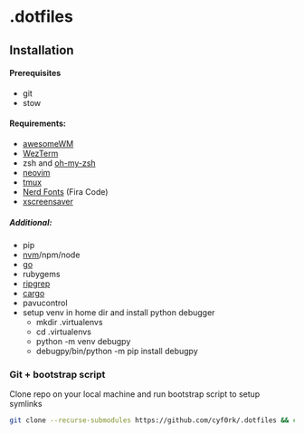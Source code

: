 # .dotfiles

## Installation

#### Prerequisites

- git
- stow

#### Requirements:

- [awesomeWM][awesomewm]
- [WezTerm][wezterm]
- zsh and [oh-my-zsh][oh-my-zsh]
- [neovim][neovim]
- [tmux][tmux]
- [Nerd Fonts][nerd-fonts] (Fira Code)
- [xscreensaver][xscreensaver]

##### Additional:

- pip
- [nvm][nvm]/npm/node
- [go][go]
- rubygems
- [ripgrep][ripgrep]
- [cargo][cargo]
- pavucontrol
- setup venv in home dir and install python debugger
    - mkdir .virtualenvs
    - cd .virtualenvs
    - python -m venv debugpy
    - debugpy/bin/python -m pip install debugpy

### Git + bootstrap script

Clone repo on your local machine and run bootstrap script to setup symlinks

```bash
git clone --recurse-submodules https://github.com/cyf0rk/.dotfiles && cd .dotfiles && sh bootstrap
```
[awesomewm]: https://github.com/awesomeWM/awesome
[wezterm]: https://github.com/wez/wezterm
[oh-my-zsh]: https://github.com/ohmyzsh/ohmyzsh/
[neovim]: https://github.com/neovim/neovim
[tmux]: https://github.com/tmux/tmux/wiki
[nerd-fonts]: https://github.com/ryanoasis/nerd-fonts
[nvm]: https://github.com/nvm-sh/nvm
[ripgrep]: https://github.com/BurntSushi/ripgrep
[xscreensaver]: https://www.jwz.org/xscreensaver/
[go]: https://go.dev/doc/install
[cargo]: https://doc.rust-lang.org/cargo/getting-started/installation.html
